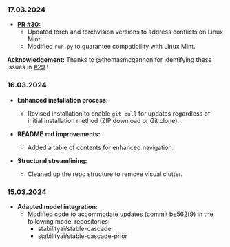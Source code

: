 ### 17.03.2024

* **[PR #30:](https://github.com/EtienneDosSantos/stable-cascade-one-click-installer/commit/c56d43b614f9aeb2c317910a127b140c8da92a55)**
  * Updated torch and torchvision versions to address conflicts on Linux Mint.
  * Modified `run.py` to guarantee compatibility with Linux Mint.

**Acknowledgement:** Thanks to @thomasmcgannon for identifying these issues in [#29](https://github.com/EtienneDosSantos/stable-cascade-one-click-installer/issues/29) !

### 16.03.2024

* **Enhanced installation process:**
   * Revised installation to enable `git pull` for updates regardless of initial installation method (ZIP download or Git clone).

* **README.md improvements:**
   * Added a table of contents for enhanced navigation.

* **Structural streamlining:**
   * Cleaned up the repo structure to remove visual clutter. 

### 15.03.2024

* **Adapted model integration:**  
    * Modified code to accommodate updates ([commit be562f9](https://github.com/EtienneDosSantos/stable-cascade-one-click-installer/commit/be562f98820d292f69870719aab556806e352fa0)) in the following model repositories:
        * stabilityai/stable-cascade 
        * stabilityai/stable-cascade-prior
